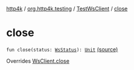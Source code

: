 [http4k](../../index.md) / [org.http4k.testing](../index.md) / [TestWsClient](index.md) / [close](./close.md)

# close

`fun close(status: `[`WsStatus`](../../org.http4k.websocket/-ws-status/index.md)`): `[`Unit`](https://kotlinlang.org/api/latest/jvm/stdlib/kotlin/-unit/index.html) [(source)](https://github.com/http4k/http4k/blob/master/http4k-core/src/main/kotlin/org/http4k/testing/TestWsClient.kt#L48)

Overrides [WsClient.close](../../org.http4k.websocket/-ws-client/close.md)

